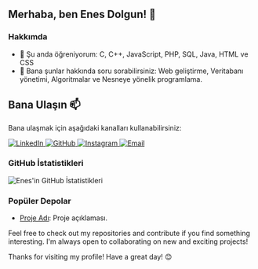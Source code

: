 ## Merhaba, ben Enes Dolgun! 👋

### Hakkımda
- 🌱 Şu anda öğreniyorum: C, C++, JavaScript, PHP, SQL, Java, HTML ve CSS
- 💬 Bana şunlar hakkında soru sorabilirsiniz: Web geliştirme, Veritabanı yönetimi, Algoritmalar ve Nesneye yönelik programlama. 

## Bana Ulaşın 📫

Bana ulaşmak için aşağıdaki kanalları kullanabilirsiniz:

<p aligin="left">
<a href="https://www.linkedin.com/in/enes-dolgun-b7094b296/" target="_blank" text-decoration: none; outline: none;>
    <img src="https://img.shields.io/badge/-LinkedIn-0077B5?style=for-the-badge&logo=LinkedIn&logoColor=white" alt="LinkedIn"/>
</a>
<a href="https://github.com/enesdolgun33" target="_blank" text-decoration: none; outline: none;>
    <img src="https://img.shields.io/badge/-GitHub-181717?style=for-the-badge&logo=github&logoColor=white" alt="GitHub"/>
</a>
<a href="https://www.instagram.com/enesdolgun10" >
    <img src="https://img.shields.io/badge/-Instagram-E4405F?style=for-the-badge&logo=instagram&logoColor=white" alt="Instagram"/>
</a>
<a href="mailto:enesdolgun33@gmail.com" >
    <img src="https://img.shields.io/badge/-Email-D14836?style=for-the-badge&logo=gmail&logoColor=white" alt="Email"/>
</a>
</p>

### GitHub İstatistikleri
![Enes'in GitHub İstatistikleri](https://github-readme-stats.vercel.app/api?username=enesdolgun33&show_icons=true&theme=radical)

### Popüler Depolar
- [Proje Adı](https://github.com/enesdolgun33/proje-adi): Proje açıklaması.


Feel free to check out my repositories and contribute if you find something interesting. I'm always open to collaborating on new and exciting projects!

Thanks for visiting my profile! Have a great day! 😊
